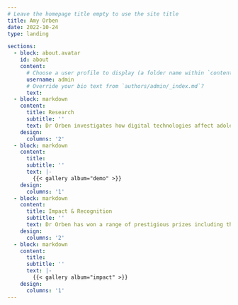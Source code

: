 ```yaml
---
# Leave the homepage title empty to use the site title
title: Amy Orben
date: 2022-10-24
type: landing

sections:
  - block: about.avatar
    id: about
    content:
      # Choose a user profile to display (a folder name within `content/authors/`)
      username: admin
      # Override your bio text from `authors/admin/_index.md`?
      text:
  - block: markdown
    content:
      title: Research
      subtitle: ''
      text: Dr Orben investigates how digital technologies affect adolescent psychological well-being and mental health. She is particularly interested in the potential cognitive, biological and social mechanisms that underlie this link in both non-clinical and clinical populations, and the influence of individual differences. Her results have shed new light on pressing questions debated in policy, parenting and mental health, having informed advice given by national and international experts such as the UK Chief Medical Officers and the US Surgeon General. Click [here](https://orben.group) to learn more about her team.
    design:
      columns: '2'
  - block: markdown
    content:
      title: 
      subtitle: ''
      text: |-
        {{< gallery album="demo" >}}
    design:
      columns: '1'
  - block: markdown
    content:
      title: Impact & Recognition
      subtitle: ''
      text: Dr Orben has won a range of prestigious prizes including the Inaugural MRC Early Career Impact Award, the British Neuroscience Association Researcher Credibility Prize, the Society for the Improvement of Psychological Science Mission Award and the UK Reproducibility Network Dorothy Bishop Early Career Researcher Prize. At both the University of Oxford and the University of Cambridge she has received nominations for student-led teaching awards. Dr Orben is also a member of a range of influential committees, including the UK Department for Digital, Science, Innovation and Technology College of Experts, the British Academy Public Policy Committee, the University of Cambridge Open Research Steering Committee and the ESRC Digital Footrpints Programme Board. Click [here](http://amyorben.com/uploads/cv_orben.pdf) to view full CV.
    design:
      columns: '2'
  - block: markdown
    content:
      title: 
      subtitle: ''
      text: |-
        {{< gallery album="impact" >}}
    design:
      columns: '1'
---
```

